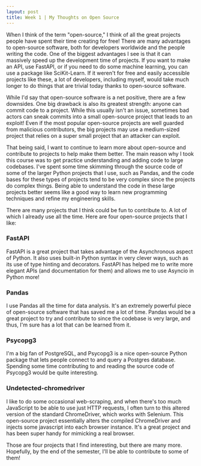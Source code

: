 ```yaml
---
layout: post
title: Week 1 | My Thoughts on Open Source
---
```



When I think of the term "open-source," I think of all the great projects people have spent their time creating for free! There are many advantages to open-source software, both for developers worldwide and the people writing the code. One of the biggest advantages I see is that it can massively speed up the development time of projects. If you want to make an API, use FastAPI, or if you need to do some machine learning, you can use a package like SciKit-Learn. If it weren't for free and easily accessible projects like these, a lot of developers, including myself, would take much longer to do things that are trivial today thanks to open-source software. 

<!--more-->

While I'd say that open-source software is a net positive, there are a few downsides. One big drawback is also its greatest strength: anyone can commit code to a project. While this usually isn't an issue, sometimes bad actors can sneak commits into a small open-source project that leads to an exploit! Even if the most popular open-source projects are well guarded from malicious contributors, the big projects may use a medium-sized project that relies on a super small project that an attacker can exploit.

That being said, I want to continue to learn more about open-source and contribute to projects to help make them better. The main reason why I took this course was to get practice understanding and adding code to large codebases. I've spent some time skimming through the source code of some of the larger Python projects that I use, such as Pandas, and the code bases for these types of projects tend to be very complex since the projects do complex things. Being able to understand the code in these large projects better seems like a good way to learn new programming techniques and refine my engineering skills.

There are many projects that I think could be fun to contribute to. A lot of which I already use all the time. Here are four open-source projects that I like:

### FastAPI

FastAPI is a great project that takes advantage of the Asynchronous aspect of Python. It also uses built-in Python syntax in very clever ways, such as its use of type hinting and decorators. FastAPI has helped me to write more elegant APIs (and documentation for them) and allows me to use Asyncio in Python more!

### Pandas

I use Pandas all the time for data analysis. It's an extremely powerful piece of open-source software that has saved me a lot of time. Pandas would be a great project to try and contribute to since the codebase is very large, and thus, I'm sure has a lot that can be learned from it.

### Psycopg3

I'm a big fan of PostgreSQL, and Psycopg3 is a nice open-source Python package that lets people connect to and query a Postgres database. Spending some time contributing to and reading the source code of Psycopg3 would be quite interesting.

### Undetected-chromedriver

I like to do some occasional web-scraping, and when there's too much JavaScript to be able to use just HTTP requests, I often turn to this altered version of the standard ChromeDriver, which works with Selenium. This open-source project essentially alters the compiled ChromeDriver and injects some javascript into each browser instance. It's a great project and has been super handy for mimicking a real browser.


Those are four projects that I find interesting, but there are many more. Hopefully, by the end of the semester, I'll be able to contribute to some of them!


